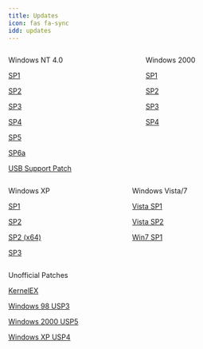 ```yaml
---
title: Updates
icon: fas fa-sync
idd: updates
---
```

<div class="columns">
<div class="column">
  <p class="title" id="{{page.idd}}">
    <i class="fab fa-windows"></i> Windows NT 4.0 <a href="{{site.wikihelp}}/Windows_NT_4.0#Service_packs"><i  class="subtitle fas fa-question-circle"></i></a>
  </p>
  <a class="button  is-rounded" href="{{ site.cdnurl }}/{{ page.idd }}/Windows NT 4.0 Service Pack 1.7z">
    <span class="icon is-small"><i class="fas fa-download"></i></span>
    <p>SP1</p>
  </a>
  <a class="button  is-rounded" href="{{ site.cdnurl }}/{{ page.idd }}/Windows NT 4.0 Service Pack 2.7z">
    <span class="icon is-small"><i class="fas fa-download"></i></span>
    <p>SP2</p>
  </a>
  <a class="button  is-rounded" href="{{ site.cdnurl }}/{{ page.idd }}/Windows NT 4.0 Service Pack 3.7z">
    <span class="icon is-small"><i class="fas fa-download"></i></span>
    <p>SP3</p>
  </a>
  <a class="button  is-rounded" href="{{ site.cdnurl }}/{{ page.idd }}/Windows NT 4.0 Service Pack 4.7z">
    <span class="icon is-small"><i class="fas fa-download"></i></span>
    <p>SP4</p>
  </a>
    <a class="button  is-rounded" href="{{ site.cdnurl }}/{{ page.idd }}/Windows NT 4.0 Service Pack 5.7z">
    <span class="icon is-small"><i class="fas fa-download"></i></span>
    <p>SP5</p>
  </a>
    <a class="button  is-rounded" href="{{ site.cdnurl }}/{{ page.idd }}/Windows NT 4.0 Service Pack 6a.7z">
    <span class="icon is-small"><i class="fas fa-download"></i></span>
    <p>SP6a</p>
  </a>
    <a class="button  is-rounded" href="{{ site.cdnurl }}/{{ page.idd }}/Windows NT 4.0 USB Support Patch.7z">
    <span class="icon is-small"><i class="fas fa-download"></i></span>
    <p>USB Support Patch</p>
  </a>
</div>

<div class="column">
  <p class="title" id="patches">
    <i class="fab fa-windows"></i> Windows 2000 <a href="{{site.wikihelp}}/Windows_2000#Service_packs"><i  class="subtitle fas fa-question-circle"></i></a>
  </p>
   <a class="button  is-rounded" href="{{ site.cdnurl }}/{{ page.idd }}/Windows 2000 Service Pack 1.7z">
    <span class="icon is-small"><i class="fas fa-download"></i></span>
    <p>SP1</p>
  </a>
  <a class="button  is-rounded" href="{{ site.cdnurl }}/{{ page.idd }}/Windows 2000 Service Pack 2.7z">
    <span class="icon is-small"><i class="fas fa-download"></i></span>
    <p>SP2</p>
  </a>
  <a class="button  is-rounded" href="{{ site.cdnurl }}/{{ page.idd }}/Windows 2000 Service Pack 3.7z">
    <span class="icon is-small"><i class="fas fa-download"></i></span>
    <p>SP3</p>
  </a>
  <a class="button  is-rounded" href="{{ site.cdnurl }}/{{ page.idd }}/Windows 2000 Service Pack 4.7z">
    <span class="icon is-small"><i class="fas fa-download"></i></span>
    <p>SP4</p>
  </a>
</div>
</div>

<div class="columns">
<div class="column">
  <p class="title" id="patches">
    <i class="fab fa-windows"></i> Windows XP <a href="{{site.wikihelp}}/Windows_XP#Service_packs"><i  class="subtitle fas fa-question-circle"></i></a>
  </p>
  <a class="button  is-rounded" href="http://www.download.windowsupdate.com/msdownload/update/v3-19990518/cabpool/sp1aexpress_5d7ed5146e86a5e10e309048d02744efe5aba1d8.exe">
    <span class="icon is-small"><i class="fas fa-external-link-alt"></i></span>
    <p>SP1</p>
  </a>
  <a class="button  is-rounded" href="http://www.download.windowsupdate.com/msdownload/update/v3-19990518/cabpool/xpsp2_33a8fef60d48ae1f2c4feea27111af5ceca3c4f6.exe">
    <span class="icon is-small"><i class="fas fa-external-link-alt"></i></span>
    <p>SP2</p>
  </a>
  <a class="button  is-rounded" href="https://www.microsoft.com/en-us/download/details.aspx?id=17791">
    <span class="icon is-small"><i class="fas fa-external-link-alt"></i></span>
    <p>SP2 (x64)</p>
  </a>
  <a class="button  is-rounded" href="http://www.download.windowsupdate.com/msdownload/update/software/dflt/2008/04/windowsxp-kb936929-sp3-x86-enu_c81472f7eeea2eca421e116cd4c03e2300ebfde4.exe">
    <span class="icon is-small"><i class="fas fa-external-link-alt"></i></span>
    <p>SP3</p>
  </a>
</div>

<div class="column">
  <p class="title" id="patches">
    <i class="fab fa-windows"></i> Windows Vista/7
  </p>
  <a class="button  is-rounded" href="https://www.microsoft.com/en-us/download/details.aspx?id=30">
    <span class="icon is-small"><i class="fas fa-external-link-alt"></i></span>
    <p>Vista SP1</p>
  </a>
  <a class="button  is-rounded" href="https://www.microsoft.com/en-us/download/details.aspx?id=16468">
    <span class="icon is-small"><i class="fas fa-external-link-alt"></i></span>
    <p>Vista SP2</p>
  </a>
  <a class="button  is-rounded" href="https://www.microsoft.com/en-us/download/details.aspx?id=5842">
    <span class="icon is-small"><i class="fas fa-external-link-alt"></i></span>
    <p>Win7 SP1</p>
  </a>
</div>
</div>
<div>
  <p class="title" id="patches">
    <i class="fas fa-wrench"></i> Unofficial Patches
  </p>
  <a class="button  is-rounded" href="http://kernelex.sourceforge.net/">
    <span class="icon is-small"><i class="fas fa-external-link-alt"></i></span>
    <p>KernelEX</p>
  </a>
  <a class="button  is-rounded" href="https://www.techtalk.cc/download/U98SESP3.EXE">
    <span class="icon is-small"><i class="fas fa-external-link-alt"></i></span>
    <p>Windows 98 USP3</p>
  </a>
  <a class="button  is-rounded" href="https://www.majorgeeks.com/mg/getmirror/microsoft_windows_2000_unofficial_sp,1.html">
    <span class="icon is-small"><i class="fas fa-external-link-alt"></i></span>
    <p>Windows 2000 USP5</p>
  </a>
  <a class="button  is-rounded" href="https://ryanvm.net/forum/viewtopic.php?t=10321">
    <span class="icon is-small"><i class="fas fa-external-link-alt"></i></span>
    <p>Windows XP USP4</p>
  </a>
  </div>
